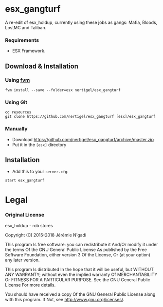 # esx_gangturf
A re-edit of esx_holdup, currently using these jobs as gangs: Mafia, Bloods, LostMC and Taliban.

### Requirements
- ESX Framework.

## Download & Installation

### Using [fvm](https://github.com/qlaffont/fvm-installer)
```
fvm install --save --folder=esx nertigel/esx_gangturf
```

### Using Git
```
cd resources
git clone https://github.com/nertigel/esx_gangturf [esx]/esx_gangturf
```

### Manually
- Download https://github.com/nertigel/esx_gangturf/archive/master.zip
- Put it in the `[esx]` directory

## Installation
- Add this to your `server.cfg`:

```
start esx_gangturf
```

# Legal
### Original License
esx_holdup - rob stores

Copyright (C) 2015-2018 Jérémie N'gadi

This program Is free software: you can redistribute it And/Or modify it under the terms Of the GNU General Public License As published by the Free Software Foundation, either version 3 Of the License, Or (at your option) any later version.

This program Is distributed In the hope that it will be useful, but WITHOUT ANY WARRANTY; without even the implied warranty Of MERCHANTABILITY Or FITNESS FOR A PARTICULAR PURPOSE. See the GNU General Public License For more details.

You should have received a copy Of the GNU General Public License along with this program. If Not, see http://www.gnu.org/licenses/.
